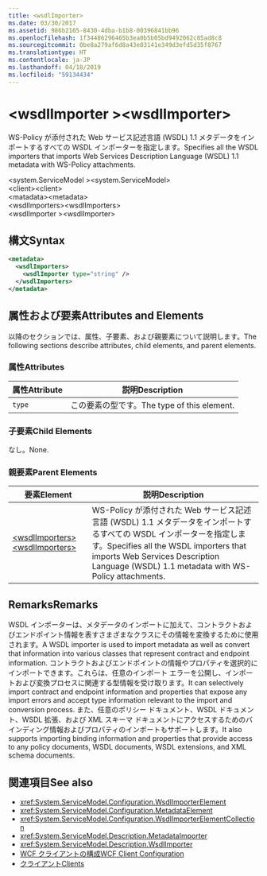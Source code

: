 ```yaml
---
title: <wsdlImporter>
ms.date: 03/30/2017
ms.assetid: 986b2165-8430-4dba-b1b8-00396841bb96
ms.openlocfilehash: 1f34486296465b3ea0b5b05bd9492062c85ad8c8
ms.sourcegitcommit: 0be8a279af6d8a43e03141e349d3efd5d35f8767
ms.translationtype: HT
ms.contentlocale: ja-JP
ms.lasthandoff: 04/18/2019
ms.locfileid: "59134434"
---
```

# <a name="wsdlimporter"></a><span data-ttu-id="e2634-101">\<wsdlImporter ></span><span class="sxs-lookup"><span data-stu-id="e2634-101">\<wsdlImporter></span></span>
<span data-ttu-id="e2634-102">WS-Policy が添付された Web サービス記述言語 (WSDL) 1.1 メタデータをインポートするすべての WSDL インポーターを指定します。</span><span class="sxs-lookup"><span data-stu-id="e2634-102">Specifies all the WSDL importers that imports Web Services Description Language (WSDL) 1.1 metadata with WS-Policy attachments.</span></span>  
  
<span data-ttu-id="e2634-103">\<system.ServiceModel ></span><span class="sxs-lookup"><span data-stu-id="e2634-103">\<system.ServiceModel></span></span>  
<span data-ttu-id="e2634-104">\<client></span><span class="sxs-lookup"><span data-stu-id="e2634-104">\<client></span></span>  
<span data-ttu-id="e2634-105">\<matadata></span><span class="sxs-lookup"><span data-stu-id="e2634-105">\<metadata></span></span>  
<span data-ttu-id="e2634-106">\<wsdlImporters></span><span class="sxs-lookup"><span data-stu-id="e2634-106">\<wsdlImporters></span></span>  
<span data-ttu-id="e2634-107">\<wsdlImporter ></span><span class="sxs-lookup"><span data-stu-id="e2634-107">\<wsdlImporter></span></span>  
  
## <a name="syntax"></a><span data-ttu-id="e2634-108">構文</span><span class="sxs-lookup"><span data-stu-id="e2634-108">Syntax</span></span>  
  
```xml  
<metadata>
  <wsdlImporters>
    <wsdlImporter type="string" />
  </wsdlImporters>
</metadata>
```  
  
## <a name="attributes-and-elements"></a><span data-ttu-id="e2634-109">属性および要素</span><span class="sxs-lookup"><span data-stu-id="e2634-109">Attributes and Elements</span></span>  
 <span data-ttu-id="e2634-110">以降のセクションでは、属性、子要素、および親要素について説明します。</span><span class="sxs-lookup"><span data-stu-id="e2634-110">The following sections describe attributes, child elements, and parent elements.</span></span>  
  
### <a name="attributes"></a><span data-ttu-id="e2634-111">属性</span><span class="sxs-lookup"><span data-stu-id="e2634-111">Attributes</span></span>  
  
|<span data-ttu-id="e2634-112">属性</span><span class="sxs-lookup"><span data-stu-id="e2634-112">Attribute</span></span>|<span data-ttu-id="e2634-113">説明</span><span class="sxs-lookup"><span data-stu-id="e2634-113">Description</span></span>|  
|---------------|-----------------|  
|`type`|<span data-ttu-id="e2634-114">この要素の型です。</span><span class="sxs-lookup"><span data-stu-id="e2634-114">The type of this element.</span></span>|  
  
### <a name="child-elements"></a><span data-ttu-id="e2634-115">子要素</span><span class="sxs-lookup"><span data-stu-id="e2634-115">Child Elements</span></span>  
 <span data-ttu-id="e2634-116">なし。</span><span class="sxs-lookup"><span data-stu-id="e2634-116">None.</span></span>  
  
### <a name="parent-elements"></a><span data-ttu-id="e2634-117">親要素</span><span class="sxs-lookup"><span data-stu-id="e2634-117">Parent Elements</span></span>  
  
|<span data-ttu-id="e2634-118">要素</span><span class="sxs-lookup"><span data-stu-id="e2634-118">Element</span></span>|<span data-ttu-id="e2634-119">説明</span><span class="sxs-lookup"><span data-stu-id="e2634-119">Description</span></span>|  
|-------------|-----------------|  
|[<span data-ttu-id="e2634-120">\<wsdlImporters></span><span class="sxs-lookup"><span data-stu-id="e2634-120">\<wsdlImporters></span></span>](../../../../../docs/framework/configure-apps/file-schema/wcf/wsdlimporters.md)|<span data-ttu-id="e2634-121">WS-Policy が添付された Web サービス記述言語 (WSDL) 1.1 メタデータをインポートするすべての WSDL インポーターを指定します。</span><span class="sxs-lookup"><span data-stu-id="e2634-121">Specifies all the WSDL importers that imports Web Services Description Language (WSDL) 1.1 metadata with WS-Policy attachments.</span></span>|  
  
## <a name="remarks"></a><span data-ttu-id="e2634-122">Remarks</span><span class="sxs-lookup"><span data-stu-id="e2634-122">Remarks</span></span>  
 <span data-ttu-id="e2634-123">WSDL インポーターは、メタデータのインポートに加えて、コントラクトおよびエンドポイント情報を表すさまざまなクラスにその情報を変換するために使用されます。</span><span class="sxs-lookup"><span data-stu-id="e2634-123">A WSDL importer is used to import metadata as well as convert that information into various classes that represent contract and endpoint information.</span></span> <span data-ttu-id="e2634-124">コントラクトおよびエンドポイントの情報やプロパティを選択的にインポートできます。これらは、任意のインポート エラーを公開し、インポートおよび変換プロセスに関連する型情報を受け取ります。</span><span class="sxs-lookup"><span data-stu-id="e2634-124">It can selectively import contract and endpoint information and properties that expose any import errors and accept type information relevant to the import and conversion process.</span></span> <span data-ttu-id="e2634-125">また、任意のポリシー ドキュメント、WSDL ドキュメント、WSDL 拡張、および XML スキーマ ドキュメントにアクセスするためのバインディング情報およびプロパティのインポートもサポートします。</span><span class="sxs-lookup"><span data-stu-id="e2634-125">It also supports importing binding information and properties that provide access to any policy documents, WSDL documents, WSDL extensions, and XML schema documents.</span></span>  
  
## <a name="see-also"></a><span data-ttu-id="e2634-126">関連項目</span><span class="sxs-lookup"><span data-stu-id="e2634-126">See also</span></span>

- <xref:System.ServiceModel.Configuration.WsdlImporterElement>
- <xref:System.ServiceModel.Configuration.MetadataElement>
- <xref:System.ServiceModel.Configuration.WsdlImporterElementCollection>
- <xref:System.ServiceModel.Description.MetadataImporter>
- <xref:System.ServiceModel.Description.WsdlImporter>
- [<span data-ttu-id="e2634-127">WCF クライアントの構成</span><span class="sxs-lookup"><span data-stu-id="e2634-127">WCF Client Configuration</span></span>](../../../../../docs/framework/wcf/feature-details/client-configuration.md)
- [<span data-ttu-id="e2634-128">クライアント</span><span class="sxs-lookup"><span data-stu-id="e2634-128">Clients</span></span>](../../../../../docs/framework/wcf/feature-details/clients.md)
